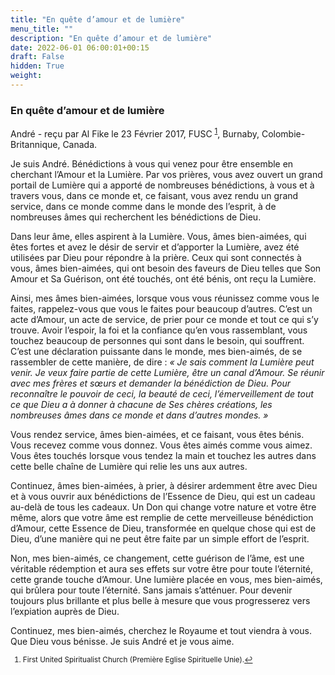 ```yaml
---
title: "En quête d’amour et de lumière"
menu_title: ""
description: "En quête d’amour et de lumière"
date: 2022-06-01 06:00:01+00:15
draft: False
hidden: True
weight:
---
```

### En quête d’amour et de lumière

André - reçu par Al Fike le 23 Février 2017, FUSC <sup id=”a1”>[1](#f1)</sup>, Burnaby, Colombie-Britannique, Canada.

Je suis André. Bénédictions à vous qui venez pour être ensemble en cherchant l’Amour et la Lumière. Par vos prières, vous avez ouvert un grand portail de Lumière qui a apporté de nombreuses bénédictions, à vous et à travers vous, dans ce monde et, ce faisant, vous avez rendu un grand service, dans ce monde comme dans le monde des l’esprit, à de nombreuses âmes qui recherchent les bénédictions de Dieu.

Dans leur âme, elles aspirent à la Lumière. Vous, âmes bien-aimées, qui êtes fortes et avez le désir de servir et d’apporter la Lumière, avez été utilisées par Dieu pour répondre à la prière. Ceux qui sont connectés à vous, âmes bien-aimées, qui ont besoin des faveurs de Dieu telles que Son Amour et Sa Guérison, ont été touchés, ont été bénis, ont reçu la Lumière.

Ainsi, mes âmes bien-aimées, lorsque vous vous réunissez comme vous le faites, rappelez-vous que vous le faites pour beaucoup d’autres. C’est un acte d’Amour, un acte de service, de prier pour ce monde et tout ce qui s’y trouve. Avoir l’espoir, la foi et la confiance qu’en vous rassemblant, vous touchez beaucoup de personnes qui sont dans le besoin, qui souffrent. C’est une déclaration puissante dans le monde, mes bien-aimés, de se rassembler de cette manière, de dire : *« Je sais comment la Lumière peut venir. Je veux faire partie de cette Lumière, être un canal d’Amour. Se réunir avec mes frères et sœurs et demander la bénédiction de Dieu. Pour reconnaître le pouvoir de ceci, la beauté de ceci, l’émerveillement de tout ce que Dieu a à donner à chacune de Ses chères créations, les nombreuses âmes dans ce monde et dans d’autres mondes. »*

Vous rendez service, âmes bien-aimées, et ce faisant, vous êtes bénis. Vous recevez comme vous donnez. Vous êtes aimés comme vous aimez. Vous êtes touchés lorsque vous tendez la main et touchez les autres dans cette belle chaîne de Lumière qui relie les uns aux autres.

Continuez, âmes bien-aimées, à prier, à désirer ardemment être avec Dieu et à vous ouvrir aux bénédictions de l’Essence de Dieu, qui est un cadeau au-delà de tous les cadeaux. Un Don qui change votre nature et votre être même, alors que votre âme est remplie de cette merveilleuse bénédiction d’Amour, cette Essence de Dieu, transformée en quelque chose qui est de Dieu, d’une manière qui ne peut être faite par un simple effort de l’esprit.

Non, mes bien-aimés, ce changement, cette guérison de l’âme, est une véritable rédemption et aura ses effets sur votre être pour toute l’éternité, cette grande touche d’Amour. Une lumière placée en vous, mes bien-aimés, qui brûlera pour toute l’éternité. Sans jamais s’atténuer. Pour devenir toujours plus brillante et plus belle à mesure que vous progresserez vers l’expiation auprès de Dieu.

Continuez, mes bien-aimés, cherchez le Royaume et tout viendra à vous. Que Dieu vous bénisse. Je suis André et je vous aime.
<small>

1. <large id=”f1”> First United Spiritualist Church (Première Eglise Spirituelle Unie).[↩](#a1)
